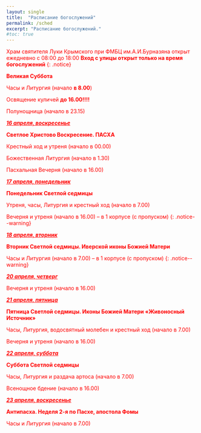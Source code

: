 ```yaml
---
layout: single
title:  "Расписание богослужений"
permalink: /sched
excerpt: "Расписание богослужений."
#toc: true
---
```


Храм святителя Луки Крымского при ФМБЦ им.А.И.Бурназяна открыт ежедневно с 08:00 до 18:00
__Вход с улицы открыт только на время богослужений__
{: .notice}

**Великая Суббота**

Часы и Литургия (начало **в 8.00**)

Освящение куличей **до 16.00!!!!**

Полунощница (начало в 23.15)

<style type="text/css">
  p {
    color: red;
  }
</style>

**_<span style="text-decoration:underline;">16 апреля, воскресенье</span>_**

**Светлое Христово Воскресение. ПАСХА**

Крестный ход и утреня (начало в 00.00)

Божественная Литургия (начало в 1.30)

Пасхальная Вечерня (начало в 16.00)

**_<span style="text-decoration:underline;">17 апреля, понедельник</span>_**

**Понедельник Светлой седмицы**

Утреня, часы, Литургия и крестный ход (начало в 7.00)

Вечерня и утреня (начало в 16.00) – в 1 корпусе (с пропуском)
{: .notice--warning}

**_<span style="text-decoration:underline;">18 апреля, вторник</span>_**

**Вторник Светлой седмицы. Иверской иконы Божией Матери**

Часы и Литургия (начало в 7.00) – в 1 корпусе (с пропуском)
{: .notice--warning}

**_<span style="text-decoration:underline;">20 апреля, четверг</span>_**

Вечерня и утреня (начало в 16.00)

**_<span style="text-decoration:underline;">21 апреля, пятница</span>_**

**Пятница Светлой седмицы. Иконы Божией Матери «Живоносный Источник»**

Часы, Литургия, водосвятный молебен и крестный ход (начало в 7.00)

Вечерня и утреня (начало в 16.00)

**_<span style="text-decoration:underline;">22 апреля, суббота</span>_**

**Суббота Светлой седмицы**

Часы, Литургия и раздача артоса (начало в 7.00)

Всенощное бдение (начало в 16.00)

**_<span style="text-decoration:underline;">23 апреля, воскресенье</span>_**

**Антипасха. Неделя 2-я по Пасхе, апостола Фомы**

Часы и Литургия (начало в 7.00)

